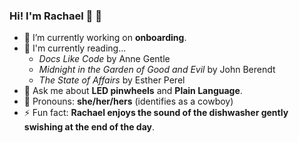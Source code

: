 ### Hi! I'm Rachael 👋 :rainbow:

<!--
**rachaelrenk/rachaelrenk** is a ✨ _special_ ✨ repository because its `README.md` (this file) appears on your GitHub profile.

Here are some ideas to get you started:

- 🔭 I’m currently working on ...
- 🌱 I’m currently learning ...
- 👯 I’m looking to collaborate on ...
- 🤔 I’m looking for help with ...
- 💬 Ask me about ...
- 📫 How to reach me: ...
- 😄 Pronouns: ...
- ⚡ Fun fact: ...
-->

- 🔭 I’m currently working on **onboarding**.
- 📖 I'm currently reading...
  -   *Docs Like Code* by Anne Gentle
  -   *Midnight in the Garden of Good and Evil* by John Berendt
  -   *The State of Affairs* by Esther Perel
- 💬 Ask me about **LED pinwheels** and **Plain Language**.
- 🤠 Pronouns: **she/her/hers** (identifies as a cowboy)
- ⚡ Fun fact: **Rachael enjoys the sound of the dishwasher gently swishing at the end of the day**.
